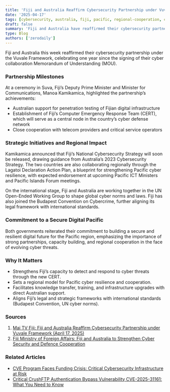 ```yaml
---
title: 'Fiji and Australia Reaffirm Cybersecurity Partnership under Vuvale Framework'
date: '2025-04-17'
tags: [cybersecurity, australia, fiji, pacific, regional-cooperation, cert, vuvale-framework]
draft: false
summary: 'Fiji and Australia have reaffirmed their cybersecurity partnership under the Vuvale Framework, marking one year since the signing of their cyber collaboration MOU and announcing new steps to strengthen Fiji’s digital defenses.'
type: Blog
authors: ['zerodaily']
---
```


Fiji and Australia this week reaffirmed their cybersecurity partnership under the Vuvale Framework, celebrating one year since the signing of their cyber collaboration Memorandum of Understanding (MOU).

### Partnership Milestones

At a ceremony in Suva, Fiji’s Deputy Prime Minister and Minister for Communications, Manoa Kamikamica, highlighted the partnership’s achievements:

- Australian support for penetration testing of Fijian digital infrastructure
- Establishment of Fiji’s Computer Emergency Response Team (CERT), which will serve as a central node in the country’s cyber defense network
- Close cooperation with telecom providers and critical service operators

### Strategic Initiatives and Regional Impact

Kamikamica announced that Fiji’s National Cybersecurity Strategy will soon be released, drawing guidance from Australia’s 2023 Cybersecurity Strategy. The two countries are also collaborating regionally through the Lagatoi Declaration Action Plan, a blueprint for strengthening Pacific cyber resilience, with expected endorsement at upcoming Pacific ICT Ministers and Pacific Islands Forum meetings.

On the international stage, Fiji and Australia are working together in the UN Open-Ended Working Group to shape global cyber norms and laws. Fiji has also joined the Budapest Convention on Cybercrime, further aligning its legal framework with international standards.

### Commitment to a Secure Digital Pacific

Both governments reiterated their commitment to building a secure and resilient digital future for the Pacific region, emphasizing the importance of strong partnerships, capacity building, and regional cooperation in the face of evolving cyber threats.

### Why It Matters

- Strengthens Fiji’s capacity to detect and respond to cyber threats through the new CERT.
- Sets a regional model for Pacific cyber resilience and cooperation.
- Facilitates knowledge transfer, training, and infrastructure upgrades with direct Australian support.
- Aligns Fiji’s legal and strategic frameworks with international standards (Budapest Convention, UN cyber norms).

### Sources

1. [Mai TV Fiji: Fiji and Australia Reaffirm Cybersecurity Partnership under Vuvale Framework (April 17, 2025)](https://maitvfiji.com/fiji-and-australia-reaffirm-cybersecurity-partnership-under-vuvale-framework/)
2. [Fiji Ministry of Foreign Affairs: Fiji and Australia to Strengthen Cyber Security and Defence Cooperation](https://www.foreignaffairs.gov.fj/fiji-and-australia-to-strengthen-cyber-security-and-defence-cooperation/)

### Related Articles

- [CVE Program Faces Funding Crisis: Critical Cybersecurity Infrastructure at Risk](/blog/2025-04-16-cve-program-funding-crisis)
- [Critical CrushFTP Authentication Bypass Vulnerability CVE-2025-31161: What You Need to Know](/blog/2025-04-13-crushftp-vulnerability)

